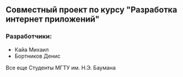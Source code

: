 ## Совместный проект по курсу "Разработка интернет приложений"

### Разработчики:

* Кайа Михаил
* Бортников Денис

Все еще Студенты МГТУ им. Н.Э. Баумана
